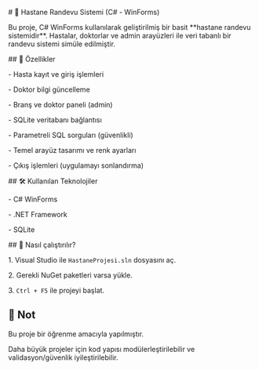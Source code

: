 \# 🏥 Hastane Randevu Sistemi (C# - WinForms)



Bu proje, C# WinForms kullanılarak geliştirilmiş bir basit \*\*hastane randevu sistemidir\*\*. Hastalar, doktorlar ve admin arayüzleri ile veri tabanlı bir randevu sistemi simüle edilmiştir.



\## 🚀 Özellikler



\- Hasta kayıt ve giriş işlemleri

\- Doktor bilgi güncelleme

\- Branş ve doktor paneli (admin)

\- SQLite veritabanı bağlantısı

\- Parametreli SQL sorguları (güvenlikli)

\- Temel arayüz tasarımı ve renk ayarları

\- Çıkış işlemleri (uygulamayı sonlandırma)



\## 🛠️ Kullanılan Teknolojiler



\- C# WinForms

\- .NET Framework

\- SQLite



\## 🔧 Nasıl çalıştırılır?



1\. Visual Studio ile `HastaneProjesi.sln` dosyasını aç.

2\. Gerekli NuGet paketleri varsa yükle.

3\. `Ctrl + F5` ile projeyi başlat.



## 📎 Not



Bu proje bir öğrenme amacıyla yapılmıştır.  

Daha büyük projeler için kod yapısı modülerleştirilebilir ve validasyon/güvenlik iyileştirilebilir.

